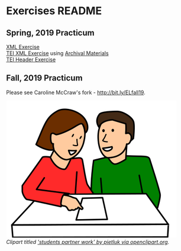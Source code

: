# Exercises README
  
## Spring, 2019 Practicum   
[XML Exercise](https://github.com/RJP43/LiliElbe_EngagedLearners/blob/master/Exercises/XML_exercise.md)    
[TEI XML Exercise](https://github.com/RJP43/LiliElbe_EngagedLearners/blob/master/Exercises/TEIxml_exercise.md) using [Archival Materials](https://github.com/RJP43/LiliElbe_EngagedLearners/tree/master/ProjectDocs/archivalMaterials)    
[TEI Header Exercise](https://github.com/RJP43/LiliElbe_EngagedLearners/blob/master/Exercises/TEIheader_exercise.md)  

## Fall, 2019 Practicum   
Please see Caroline McCraw's fork - http://bit.ly/ELfall19.
  
![clipart showing 2 collaborating students](https://github.com/RJP43/LiliElbe_EngagedLearners/blob/master/WIKIandREADMEmaterials/students_partner_work.svg "clipart titled 'students partner work' by pietluk via openclipart.org")  
_Clipart titled ['students partner work' by pietluk via openclipart.org](https://openclipart.org/detail/227549/students-partner-work)._  
 
